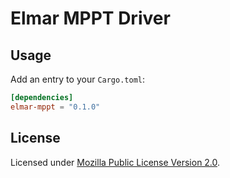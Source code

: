 # Elmar MPPT Driver

## Usage

Add an entry to your `Cargo.toml`:

```toml
[dependencies]
elmar-mppt = "0.1.0"
```

## License

Licensed under [Mozilla Public License Version 2.0](https://www.mozilla.org/en-US/MPL/2.0/).
